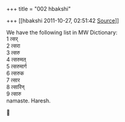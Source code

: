 +++
title = "002 hbakshi"

+++
[[hbakshi	2011-10-27, 02:51:42 [Source](https://groups.google.com/g/samskrita/c/wwvyPSS6uJI)]]



We have the following list in MW Dictionary:  
1 त्सर्  
2 त्सरा  
3 त्सरु  
4 त्सरुमत्  
5 त्सरुमार्ग  
6 त्सरुक  
7 त्सार  
8 त्सारिन्  
9 त्सारु  
namaste. Haresh.




